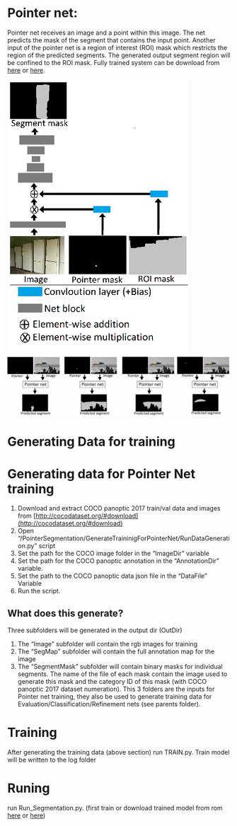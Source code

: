 # Pointer net: 
Pointer net receives an image and a point within this image. The net predicts the mask of the segment that contains the input point. Another input of the pointer net is a region of interest (ROI) mask which restricts the region of the predicted segments. The generated output segment region will be confined to the ROI mask.  Fully trained system can be download from [here](https://drive.google.com/file/d/1hOO4QLQ0NfhvNj_K5VIBJCJ7LspqG0nF/view?usp=sharing) or [here](https://drive.google.com/file/d/1k0mfvLv0QoA88b5CVxq6jf5sZkQFLJd0/view?usp=sharing).


![](/PointerSegmentation/Figure.png)
![](/PointerSegmentation/Figure2.jpg)


# Generating Data for training
# Generating data for Pointer Net training


1. Download and extract COCO panoptic 2017 train/val data and images from [http://cocodataset.org/#download](http://cocodataset.org/#download)
2. Open “/PointerSegmentation/GenerateTraininigForPointerNet/RunDataGeneration.py” script
3. Set the path for the COCO image folder in the “ImageDir” variable
4. Set the path for the COCO panoptic annotation in the “AnnotationDir” variable.
5. Set the path to the COCO panoptic data json file in  the “DataFile” Variable
6. Run the script.
## What does this generate?
Three subfolders will be generated in the output dir (OutDir)
1. The “Image” subfolder will contain the rgb images for training 
2. The “SegMap” subfolder will contain the full annotation map for the image
3. The “SegmentMask” subfolder will contain binary  masks for individual segments. The name of the file of each mask contain the image used to generate this mask and the category ID of this mask (with COCO panoptic 2017 dataset numeration).
This 3 folders are the inputs for Pointer net training, they also be used to generate training data for Evaluation/Classification/Refinement nets (see parents folder).

# Training
After generating the training data (above section) run TRAIN.py. Train model will be written to the log  folder
# Runing
run Run_Segmentation.py.
(first train or download trained model from rom [here](https://drive.google.com/file/d/1hOO4QLQ0NfhvNj_K5VIBJCJ7LspqG0nF/view?usp=sharing) or [here](https://drive.google.com/file/d/1k0mfvLv0QoA88b5CVxq6jf5sZkQFLJd0/view?usp=sharing))
